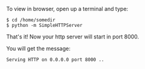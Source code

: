 




To view in browser, open up a terminal and type:

```
$ cd /home/somedir
$ python -m SimpleHTTPServer
```
That's it! Now your http server will start in port 8000. 

You will get the message:

```Serving HTTP on 0.0.0.0 port 8000 ..```